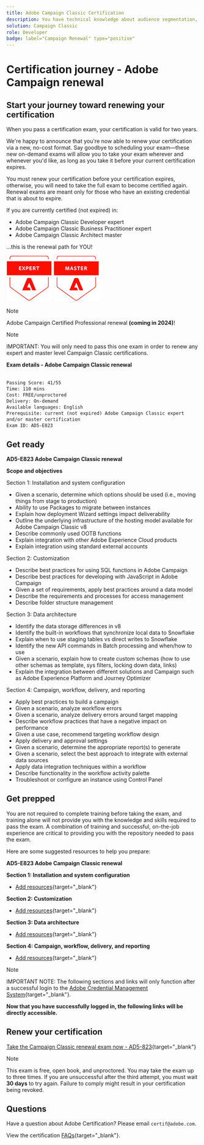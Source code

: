 ```yaml
---
title: Adobe Campaign Classic Certification
description: You have technical knowledge about audience segmentation, destination exports, and activation on real time basis for unified profiles that adhere to data and privacy regulations, customer data platforms (CDP) and knowledge of Adobe Experience Platform.
solution: Campaign Classic
role: Developer
badge: label="Campaign Renewal" type="positive"
---
```

# Certification journey - Adobe Campaign renewal

## Start your journey toward renewing your certification

When you pass a certification exam, your certification is valid for two years.

We're happy to announce that you're now able to renew your certification via a new, no-cost format. Say goodbye to scheduling your exam—these new on-demand exams will allow you to take your exam wherever and whenever you'd like, as long as you take it before your current certification expires. 

You must renew your certification before your certification expires, otherwise, you will need to take the full exam to become certified again. Renewal exams are meant only for those who have an existing credential that is about to expire.

If you are currently certified (not expired) in:

* Adobe Campaign Classic Developer expert
* Adobe Campaign Classic Business Practitioner expert
* Adobe Campaign Classic Architect master

...this is the renewal path for YOU!

![Certification Expert Badge](/help/certifications/assets/expert-badge-small.png) ![Certification Master Badge](/help/certifications/assets/master-badge-small.png)

>[!NOTE]
>
>Adobe Campaign Certified Professional renewal **(coming in 2024)**!

>[!NOTE]
>
>IMPORTANT: You will only need to pass this one exam in order to renew any expert and master level Campaign Classic certifications.

**Exam details - Adobe Campaign Classic renewal**
  
```

Passing Score: 41/55
Time: 110 mins
Cost: FREE/unproctored
Delivery: On-demand
Available languages: English
Prerequisite: current (not expired) Adobe Campaign Classic expert and/or master certification
Exam ID: AD5-E823

```

## Get ready

**AD5-E823 Adobe Campaign Classic renewal**

**Scope and objectives**

Section 1: Installation and system configuration

* Given a scenario, determine which options should be used (i.e., moving things from stage to production)
* Ability to use Packages to migrate between instances
* Explain how deployment Wizard settings impact deliverability
* Outline the underlying infrastructure of the hosting model available for Adobe Campaign Classic v8
* Describe commonly used OOTB functions
* Explain integration with other Adobe Experience Cloud products
* Explain integration using standard external accounts

Section 2: Customization

* Describe best practices for using SQL functions in Adobe Campaign
* Describe best practices for developing with JavaScript in Adobe Campaign
* Given a set of requirements, apply best practices around a data model
* Describe the requirements and processes for access management
* Describe folder structure management

Section 3: Data architecture

* Identify the data storage differences in v8
* Identify the built-in workflows that synchronize local data to Snowflake
* Explain when to use staging tables vs direct writes to Snowflake
* Identify the new API commands in Batch processing and when/how to use
* Given a scenario, explain how to create custom schemas (how to use other schemas as template, sys filters, locking down data, links)
* Explain the integration between different solutions and Campaign such as Adobe Experience Platform and Journey Optimizer

Section 4: Campaign, workflow, delivery, and reporting

* Apply best practices to build a campaign
* Given a scenario, analyze workflow errors
* Given a scenario, analyze delivery errors around target mapping
* Describe workflow practices that have a negative impact on performance
* Given a use case, recommend targeting workflow design
* Apply delivery and approval settings
* Given a scenario, determine the appropriate report(s) to generate
* Given a scenario, select the best approach to integrate with external data sources
* Apply data integration techniques within a workflow
* Describe functionality in the workflow activity palette
* Troubleshoot or configure an instance using Control Panel

## Get prepped

You are not required to complete training before taking the exam, and training alone will not provide you with the knowledge and skills required to pass the exam. A combination of training and successful, on-the-job experience are critical to providing you with the repository needed to pass the exam.

Here are some suggested resources to help you prepare:

**AD5-E823 Adobe Campaign Classic renewal**

**Section 1: Installation and system configuration**

* [Add resources](https://experienceleague.adobe.com/docs/campaign-standard/using/campaign-standard-home.html?lang=en){target="_blank"}

**Section 2: Customization**

* [Add resources](https://experienceleague.adobe.com/docs/campaign-standard/using/campaign-standard-home.html?lang=en){target="_blank"}

**Section 3: Data architecture**

* [Add resources](https://experienceleague.adobe.com/docs/campaign-standard/using/campaign-standard-home.html?lang=en){target="_blank"}

**Section 4: Campaign, workflow, delivery, and reporting**

* [Add resources](https://experienceleague.adobe.com/docs/campaign-standard/using/campaign-standard-home.html?lang=en){target="_blank"}

>[!NOTE]
>
>IMPORTANT NOTE: The following sections and links will only function after a successful login to the [Adobe Credential Management System](http://www.certmetrics.com/adobe){target="_blank"}.

**Now that you have successfully logged in, the following links will be directly accessible.**

## Renew your certification

[Take the Campaign Classic renewal exam now - AD5-823](https://www.certmetrics.com/adobe/candidate/caveon_sso_adobe.aspx?ssoLogin=true&eid=AD5-E823){target="_blank"}

>[!NOTE]
>
>This exam is free, open book, and unproctored. You may take the exam up to three times. If you are unsuccessful after the third attempt, you must wait **30 days** to try again. Failure to comply might result in your certification being revoked.

## Questions

Have a question about Adobe Certification? Please email `certif@adobe.com`.

View the certification [FAQs](https://solutionpartners.adobe.com/solution-partners/training_and_certification/certification/certification_faq.html#){target="_blank"}.
